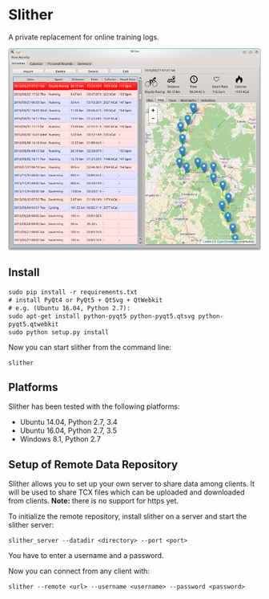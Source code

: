 # Slither

A private replacement for online training logs.

![screenshot](slither.png)

## Install

    sudo pip install -r requirements.txt
    # install PyQt4 or PyQt5 + QtSvg + QtWebkit
    # e.g. (Ubuntu 16.04, Python 2.7):
    sudo apt-get install python-pyqt5 python-pyqt5.qtsvg python-pyqt5.qtwebkit
    sudo python setup.py install

Now you can start slither from the command line:

    slither

## Platforms

Slither has been tested with the following platforms:

* Ubuntu 14.04, Python 2.7, 3.4
* Ubuntu 16.04, Python 2.7, 3.5
* Windows 8.1, Python 2.7

## Setup of Remote Data Repository

Slither allows you to set up your own server to share data among clients.
It will be used to share TCX files which can be uploaded and downloaded from
clients. **Note:** there is no support for https yet.

To initialize the remote repository, install slither on a server and start
the slither server:

    slither_server --datadir <directory> --port <port>

You have to enter a username and a password.

Now you can connect from any client with:

    slither --remote <url> --username <username> --password <password>
